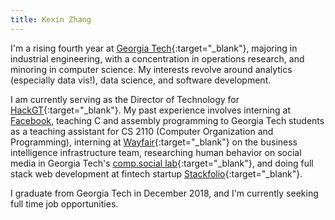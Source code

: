 ```yaml
---
title: Kexin Zhang
---
```

I'm a rising fourth year at [Georgia Tech](http://www.gatech.edu/){:target="_blank"}, majoring in industrial engineering, with a concentration in operations research, and minoring in computer science. My interests revolve around analytics (especially data vis!), data science, and software development.

I am currently serving as the Director of Technology for [HackGT](https://hack.gt){:target="_blank"}. My past experience involves interning at [Facebook](https://www.facebook.com/), teaching C and assembly programming to Georgia Tech students as a teaching assistant for CS 2110 (Computer Organization and Programming), interning at [Wayfair](https://www.wayfair.com/){:target="_blank"} on the business intelligence infrastructure team, researching human behavior on social media in Georgia Tech's [comp.social lab](http://comp.social.gatech.edu/){:target="_blank"}, and doing full stack web development at fintech startup [Stackfolio](http://home.stackfolio.com/){:target="_blank"}. 

I graduate from Georgia Tech in December 2018, and I'm currently seeking full time job opportunities.